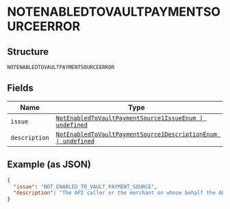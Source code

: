 
# NOTENABLEDTOVAULTPAYMENTSOURCEERROR

## Structure

`NOTENABLEDTOVAULTPAYMENTSOURCEERROR`

## Fields

| Name | Type | Tags | Description |
|  --- | --- | --- | --- |
| `issue` | [`NotEnabledToVaultPaymentSource1IssueEnum \| undefined`](../../doc/models/not-enabled-to-vault-payment-source-1-issue-enum.md) | Optional | - |
| `description` | [`NotEnabledToVaultPaymentSource1DescriptionEnum \| undefined`](../../doc/models/not-enabled-to-vault-payment-source-1-description-enum.md) | Optional | - |

## Example (as JSON)

```json
{
  "issue": "NOT_ENABLED_TO_VAULT_PAYMENT_SOURCE",
  "description": "The API caller or the merchant on whose behalf the API call is initiated is not allowed to vault the given source. Please contact PayPal customer support for assistance."
}
```

